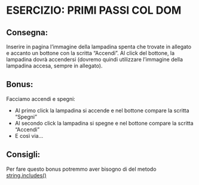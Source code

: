 ESERCIZIO: PRIMI PASSI COL DOM
===
## Consegna:

Inserire in pagina l’immagine della lampadina spenta che trovate in allegato e accanto un bottone con la scritta “Accendi”.
Al click del bottone, la lampadina dovrà accendersi (dovremo quindi utilizzare l’immagine della lampadina accesa, sempre in allegato).




## Bonus:

Facciamo accendi e spegni:
- Al primo click la lampadina si accende e nel bottone compare la scritta “Spegni”
- Al secondo click la lampadina si spegne e nel bottone compare la scritta “Accendi”
- E così via...

## Consigli:
Per fare questo bonus potremmo aver bisogno di del metodo [string.includes()](https://www.w3schools.com/jsref/jsref_includes.asp)